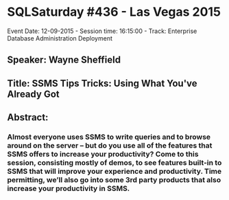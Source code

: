 # SQLSaturday #436 - Las Vegas 2015
Event Date: 12-09-2015 - Session time: 16:15:00 - Track: Enterprise Database Administration  Deployment
## Speaker: Wayne Sheffield
## Title: SSMS Tips  Tricks: Using What You've Already Got
## Abstract:
### Almost everyone uses SSMS to write queries and to browse around on the server – but do you use all of the features that SSMS offers to increase your productivity? Come to this session, consisting mostly of demos, to see features built-in to SSMS that will improve your experience and productivity. Time permitting, we’ll also go into some 3rd party products that also increase your productivity in SSMS.
